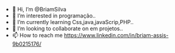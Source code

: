 -  👋 Hi, I’m @BriamSilva
- 👀 I’m interested in  programação..    
- 🌱 I’m currently learning  Css,java,javaScrip,PHP..
- 💞️ I’m looking to collaborate on  em projetos..
- 📫 How to reach me  https://www.linkedin.com/in/briam-assis-9b0215176/

<!---
BriamSilva/BriamSilva is a ✨ special ✨ repository because its `README.md` (this file) appears on your GitHub profile.
You can click the Preview link to take a look at your changes.
--->
